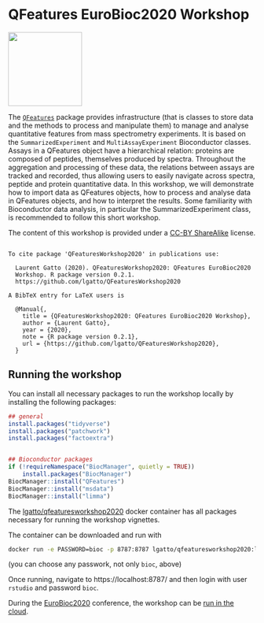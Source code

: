 # QFeatures EuroBioc2020 Workshop

<img
src="https://raw.githubusercontent.com/rformassspectrometry/stickers/master/QFeatures/QFeatures.png"
height="150">


The
[`QFeatures`](https://rformassspectrometry.github.io/QFeatures/articles/QFeatures.html)
package provides infrastructure (that is classes to store data and the
methods to process and manipulate them) to manage and analyse
quantitative features from mass spectrometry experiments. It is based
on the `SummarizedExperiment` and `MultiAssayExperiment` Bioconductor
classes. Assays in a QFeatures object have a hierarchical relation:
proteins are composed of peptides, themselves produced by
spectra. Throughout the aggregation and processing of these data, the
relations between assays are tracked and recorded, thus allowing users
to easily navigate across spectra, peptide and protein quantitative
data. In this workshop, we will demonstrate how to import data as
QFeatures objects, how to process and analyse data in QFeatures
objects, and how to interpret the results.  Some familiarity with
Bioconductor data analysis, in particular the SummarizedExperiment
class, is recommended to follow this short workshop.

The content of this workshop is provided under a [CC-BY
ShareAlike](https://creativecommons.org/licenses/by-sa/2.0/) license.



```

To cite package 'QFeaturesWorkshop2020' in publications use:

  Laurent Gatto (2020). QFeaturesWorkshop2020: QFeatures EuroBioc2020
  Workshop. R package version 0.2.1.
  https://github.com/lgatto/QFeaturesWorkshop2020

A BibTeX entry for LaTeX users is

  @Manual{,
    title = {QFeaturesWorkshop2020: QFeatures EuroBioc2020 Workshop},
    author = {Laurent Gatto},
    year = {2020},
    note = {R package version 0.2.1},
    url = {https://github.com/lgatto/QFeaturesWorkshop2020},
  }
```

## Running the workshop


You can install all necessary packages to run the workshop locally by
installing the following packages:

```r
## general
install.packages("tidyverse")
install.packages("patchwork")
install.packages("factoextra")


## Bioconductor packages
if (!requireNamespace("BiocManager", quietly = TRUE))
    install.packages("BiocManager")
BiocManager::install("QFeatures")
BiocManager::install("msdata")
BiocManager::install("limma")
```


The
[lgatto/qfeaturesworkshop2020](https://hub.docker.com/repository/docker/lgatto/qfeaturesworkshop2020)
docker container has all packages necessary for running the workshop vignettes.

The container can be downloaded and run with

```sh
docker run -e PASSWORD=bioc -p 8787:8787 lgatto/qfeaturesworkshop2020:latest
```

(you can choose any passwork, not only `bioc`, above)

Once running, navigate to https://localhost:8787/ and then login with
user `rstudio` and password `bioc`.


During the
[EuroBioc2020](https://eurobioc2020.bioconductor.org/workshops)
conference, the workshop can be [run in the
cloud](http://app.orchestra.cancerdatasci.org/).
